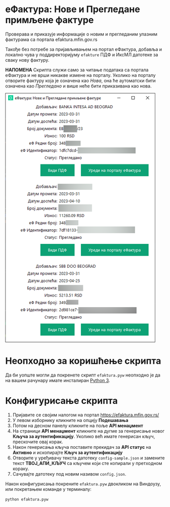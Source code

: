 # еФактура: Нове и Прегледане примљене фактуре

Проверава и приказује информације о новим и прегледаним улазним фактурама са портала efaktura.mfin.gov.rs

Такође без потребе за пријављивањем на портал еФактура, добавља и локално чува у поддиректоријуму `efakture` ПДФ и ИксМЛ датотеке за сваку нову фактуру.

**НАПОМЕНА** Скрипта служи само за читање података са портала еФактура и не врши никакве измене на порталу. Уколико на порталу отворите фактуру која је означена као *Нова*, она ће аутоматски бити означена као *Прегледано* и више неће бити приказивана као нова.

![Пример приказа нових фактура](demo.png)

# Неопходно за коришћење скрипта

Да би уопште могли да покренете скрипт `efaktura.pyw` неопходно је да на вашем рачунару имате инсталиран [Python 3](https://www.python.org/downloads/).

# Конфигурисање скрипта

1. Пријавите се својим налогом на портал https://efaktura.mfin.gov.rs/
2. У левом изборнику кликните на опцију **Подешавања**
3. Потом на десном панелу кликните на поље **API менаџмент**
4. На страници **API менаџмент** кликните на дугме за генерисање новог **Кључа за аутентификацију**. Уколико већ имате генерисан кључ, прескочите овај корак.
5. Након генерисања кључа поставите прекидач за **API статус** на **Активно** и ископирајте **Кључ за аутентификацију**
6. Отворите у уређивачу текста датотеку `config-sample.json` и замените текст **ТВОЈ_АПИ_КЉУЧ** са кључем који сте копирали у претходном кораку.
7. Сачувајте датотеку под новим називом `config.json`.

Након конфигурисања покрените `efaktura.pyw` двокликом на Виндоузу, или покретањем команде у терминалу:

`python efaktura.pyw`
